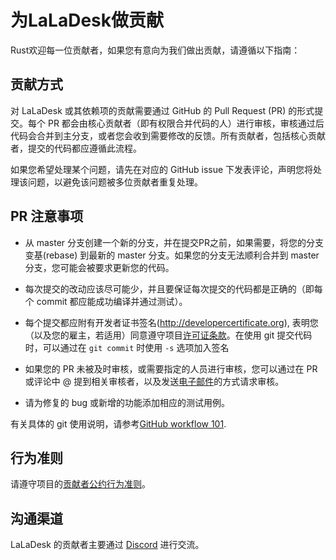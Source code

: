 # 为LaLaDesk做贡献

Rust欢迎每一位贡献者，如果您有意向为我们做出贡献，请遵循以下指南：

## 贡献方式

对 LaLaDesk 或其依赖项的贡献需要通过 GitHub 的 Pull Request (PR) 的形式提交。每个 PR 都会由核心贡献者（即有权限合并代码的人）进行审核，审核通过后代码会合并到主分支，或者您会收到需要修改的反馈。所有贡献者，包括核心贡献者，提交的代码都应遵循此流程。

如果您希望处理某个问题，请先在对应的 GitHub issue 下发表评论，声明您将处理该问题，以避免该问题被多位贡献者重复处理。

## PR 注意事项

- 从 master 分支创建一个新的分支，并在提交PR之前，如果需要，将您的分支 变基(rebase) 到最新的 master 分支。如果您的分支无法顺利合并到 master 分支，您可能会被要求更新您的代码。

- 每次提交的改动应该尽可能少，并且要保证每次提交的代码都是正确的（即每个 commit 都应能成功编译并通过测试）。

- 每个提交都应附有开发者证书签名(http://developercertificate.org), 表明您（以及您的雇主，若适用）同意遵守项目[许可证条款](../LICENCE)。在使用 git 提交代码时，可以通过在 `git commit` 时使用 `-s` 选项加入签名

- 如果您的 PR 未被及时审核，或需要指定的人员进行审核，您可以通过在 PR 或评论中 @ 提到相关审核者，以及发送[电子邮件](mailto:info@laladesk.com)的方式请求审核。

- 请为修复的 bug 或新增的功能添加相应的测试用例。

有关具体的 git 使用说明，请参考[GitHub workflow 101](https://github.com/servo/servo/wiki/GitHub-workflow).

## 行为准则

请遵守项目的[贡献者公约行为准则](./CODE_OF_CONDUCT-ZH.md)。


## 沟通渠道

LaLaDesk 的贡献者主要通过 [Discord](https://discord.gg/nDceKgxnkV) 进行交流。
